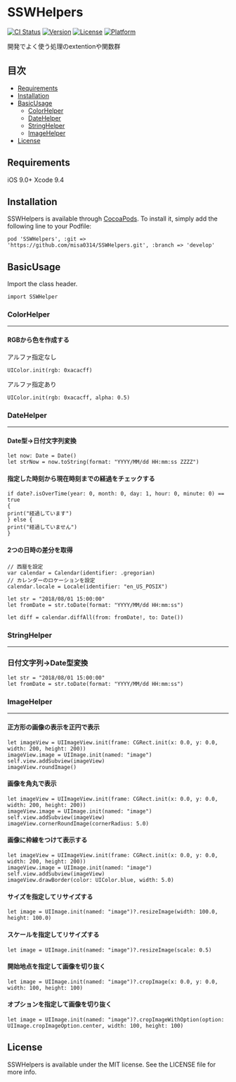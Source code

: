 # SSWHelpers

[![CI Status](https://img.shields.io/travis/渡邉美沙/SSWHelpers.svg?style=flat)](https://travis-ci.org/渡邉美沙/SSWHelpers)
[![Version](https://img.shields.io/cocoapods/v/SSWHelpers.svg?style=flat)](https://cocoapods.org/pods/SSWHelpers)
[![License](https://img.shields.io/cocoapods/l/SSWHelpers.svg?style=flat)](https://cocoapods.org/pods/SSWHelpers)
[![Platform](https://img.shields.io/cocoapods/p/SSWHelpers.svg?style=flat)](https://cocoapods.org/pods/SSWHelpers)

開発でよく使う処理のextentionや関数群

## 目次
- [Requirements](#requirements)
- [Installation](#installation)
- [BasicUsage](#basicusage)
   - [ColorHelper](#colorhelper)
   - [DateHelper](#datehelper)
   - [StringHelper](#stringhelper)
   - [ImageHelper](#imagehelper)
- [License](#license)

## Requirements
iOS 9.0+
Xcode 9.4

## Installation

SSWHelpers is available through [CocoaPods](https://cocoapods.org). To install
it, simply add the following line to your Podfile:

```
pod 'SSWHelpers', :git => 'https://github.com/misa0314/SSWHelpers.git', :branch => 'develop'
```

## BasicUsage
Import the class header.
```
import SSWHelper
```

### ColorHelper
---
#### RGBから色を作成する
アルファ指定なし
```
UIColor.init(rgb: 0xacacff)
```
アルファ指定あり
```
UIColor.init(rgb: 0xacacff, alpha: 0.5)
```

### DateHelper
---
#### Date型→日付文字列変換
```
let now: Date = Date()
let strNow = now.toString(format: "YYYY/MM/dd HH:mm:ss ZZZZ")
```

#### 指定した時刻から現在時刻までの経過をチェックする
```
if date?.isOverTime(year: 0, month: 0, day: 1, hour: 0, minute: 0) == true
{
print("経過しています")
} else {
print("経過していません")
}
```

#### 2つの日時の差分を取得
```
// 西暦を設定
var calendar = Calendar(identifier: .gregorian)
// カレンダーのロケーションを設定
calendar.locale = Locale(identifier: "en_US_POSIX")

let str = "2018/08/01 15:00:00"
let fromDate = str.toDate(format: "YYYY/MM/dd HH:mm:ss")

let diff = calendar.diffAll(from: fromDate!, to: Date())
```

### StringHelper
---
### 日付文字列→Date型変換
```
let str = "2018/08/01 15:00:00"
let fromDate = str.toDate(format: "YYYY/MM/dd HH:mm:ss")
```

### ImageHelper

---

#### 正方形の画像の表示を正円で表示
```
let imageView = UIImageView.init(frame: CGRect.init(x: 0.0, y: 0.0, width: 200, height: 200))
imageView.image = UIImage.init(named: "image")
self.view.addSubview(imageView)
imageView.roundImage()
```

#### 画像を角丸で表示
```
let imageView = UIImageView.init(frame: CGRect.init(x: 0.0, y: 0.0, width: 200, height: 200))
imageView.image = UIImage.init(named: "image")
self.view.addSubview(imageView)
imageView.cornerRoundImage(cornerRadius: 5.0)
```

#### 画像に枠線をつけて表示する
```
let imageView = UIImageView.init(frame: CGRect.init(x: 0.0, y: 0.0, width: 200, height: 200))
imageView.image = UIImage.init(named: "image")
self.view.addSubview(imageView)
imageView.drawBorder(color: UIColor.blue, width: 5.0)
```

#### サイズを指定してリサイズする
```
let image = UIImage.init(named: "image")?.resizeImage(width: 100.0, height: 100.0)
```

#### スケールを指定してリサイズする
```
let image = UIImage.init(named: "image")?.resizeImage(scale: 0.5)
```

#### 開始地点を指定して画像を切り抜く
```
let image = UIImage.init(named: "image")?.cropImage(x: 0.0, y: 0.0, width: 100, height: 100)
```

#### オプションを指定して画像を切り抜く
```
let image = UIImage.init(named: "image")?.cropImageWithOption(option: UIImage.cropImageOption.center, width: 100, height: 100)
```

## License
SSWHelpers is available under the MIT license. See the LICENSE file for more info.
